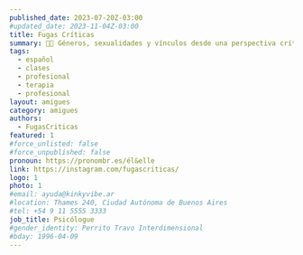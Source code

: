 ```yaml
---
published_date: 2023-07-20Z-03:00
#updated_date: 2023-11-04Z-03:00
title: Fugas Críticas
summary: 🏳️‍🌈 Géneros, sexualidades y vínculos desde una perspectiva crítica. Talleres y propuestas para fugarnos de todo lo que nos oprime.
tags:
  - español
  - clases
  - profesional
  - terapia
  - profesional
layout: amigues
category: amigues
authors:
  - FugasCriticas
featured: 1
#force_unlisted: false
#force_unpublished: false
pronoun: https://pronombr.es/él&elle
link: https://instagram.com/fugascriticas/
logo: 1
photo: 1
#email: ayuda@kinkyvibe.ar
#location: Thames 240, Ciudad Autónoma de Buenos Aires
#tel: +54 9 11 5555 3333
job_title: Psicólogue
#gender_identity: Perrito Travo Interdimensional
#bday: 1996-04-09
---
```



